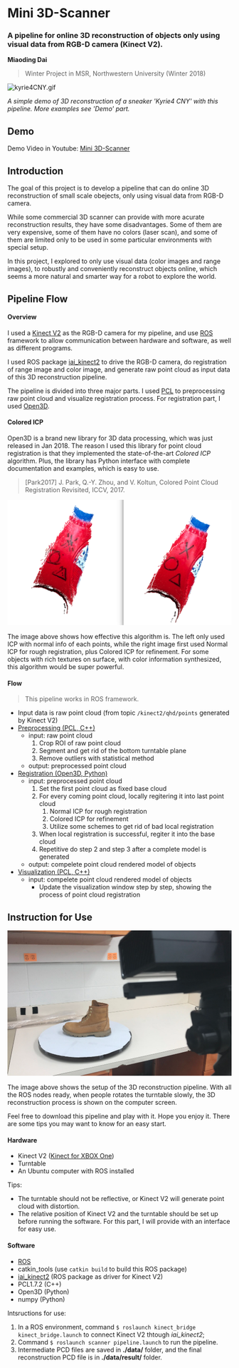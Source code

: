 # Mini 3D-Scanner

### A pipeline for online 3D reconstruction of objects only using visual data from RGB-D camera (Kinect V2).

**Miaoding Dai**
> Winter Project in MSR, Northwestern University (Winter 2018)

![kyrie4CNY.gif](./media/Kyrie4_registering.gif)

_A simple demo of 3D reconstruction of a sneaker 'Kyrie4 CNY' with this pipeline. More examples see 'Demo' part._

## Demo 

Demo Video in Youtube: [Mini 3D-Scanner](https://youtu.be/WLWoPsRvhPE)

## Introduction

The goal of this project is to develop a pipeline that can do online 3D reconstruction of small scale obejects, only using visual data from RGB-D camera.

While some commercial 3D scanner can provide with more acurate reconstruction results, they have some disadvantages. Some of them are very expensive, some of them have no colors (laser scan), and some of them are limited only to be used in some particular environments with special setup.

In this project, I explored to only use visual data (color images and range images), to robustly and conveniently reconstruct objects online, which seems a more natural and smarter way for a robot to explore the world.

## Pipeline Flow

#### Overview
I used a [Kinect V2](https://www.xbox.com/en-US/xbox-one/accessories/kinect) as the RGB-D camera for my pipeline, and use [ROS](http://www.ros.org/) framework to allow communication between hardware and software, as well as different programs.

I used ROS package [iai_kinect2](https://github.com/code-iai/iai_kinect2) to drive the RGB-D camera, do registration of range image and color image, and generate raw point cloud as input data of this 3D reconstruction pipeline.

The pipeline is divided into three major parts. I used [PCL](http://pointclouds.org/) to preprocessing raw point cloud and visualize registration process. For registration part, I used [Open3D](http://www.open3d.org/).

#### Colored ICP
Open3D is a brand new library for 3D data processing, which was just released in Jan 2018. The reason I used this library for point cloud registration is that they implemented the state-of-the-art *Colored ICP* algorithm. Plus, the library has Python interface with complete documentation and examples, which is easy to use.

> [Park2017] J. Park, Q.-Y. Zhou, and V. Koltun, Colored Point Cloud Registration Revisited, ICCV, 2017.

![normalICPvsColoredICP](./media/normalICPvsColoredICP.png)

The image above shows how effective this algorithm is. The left only used ICP with normal info of each points, while the right image first used Normal ICP for rough registration, plus Colored ICP for refinement. For some objects with rich textures on surface, with color information synthesized, this algorithm would be super powerful.

#### Flow

> This pipeline works in ROS framework.

- Input data is raw point cloud (from topic `/kinect2/qhd/points` generated by Kinect V2)
- [Preprocessing (PCL, C++)](./src/pcl_processing.cpp)
    - input: raw point cloud
        1. Crop ROI of raw point cloud
        2. Segment and get rid of the bottom turntable plane
        3. Remove outliers with statistical method
    - output: preprocessed point cloud
- [Registration (Open3D, Python)](./src/open3d_processing.py)
    - input: preprocessed point cloud
        1. Set the first point cloud as fixed base cloud
        2. For every coming point cloud, locally regitering it into last point cloud
            1. Normal ICP for rough registration
            2. Colored ICP for refinement
            3. Utilize some schemes to get rid of bad local registration
        3. When local registration is successful, regiter it into the base cloud
        4. Repetitive do step 2 and step 3 after a complete model is generated
    - output: compelete point cloud rendered model of objects
- [Visualization (PCL, C++)](./src/showRegResultOnline.cpp)
    - input: compelete point cloud rendered model of objects
        - Update the visualization window step by step, showing the process of point cloud registration



## Instruction for Use

![setup.png](./media/setup.png)

The image above shows the setup of the 3D reconstruction pipeline. With all the ROS nodes ready, when people rotates the turntable slowly, the 3D reconstruction process is shown on the computer screen.

Feel free to download this pipeline and play with it. Hope you enjoy it. There are some tips you may want to know for an easy start.

#### Hardware
- Kinect V2 ([Kinect for XBOX One](https://www.xbox.com/en-US/xbox-one/accessories/kinect))
- Turntable
- An Ubuntu computer with ROS installed

Tips:
- The turntable should not be reflective, or Kinect V2 will generate point cloud with distortion.
- The relative position of Kinect V2 and the turntable should be set up before running the software. For this part, I will provide with an interface for easy use.


#### Software

- [ROS](http://www.ros.org/)
- catkin_tools (use `catkin build` to build this ROS package)
- [iai_kinect2](https://github.com/code-iai/iai_kinect2) (ROS package as driver for Kinect V2)
- PCL1.7.2 (C++)
- Open3D (Python)
- numpy (Python)

Intsructions for use:
1. In a ROS environment, command `$ roslaunch kinect_bridge kinect_bridge.launch` to connect Kinect V2 thtough *iai_kinect2*;
2. Command `$ roslaunch scanner pipeline.launch` to run the pipeline.
3. Intermediate PCD files are saved in **./data/** folder, and the final reconstruction PCD file is in **./data/result/** folder.


